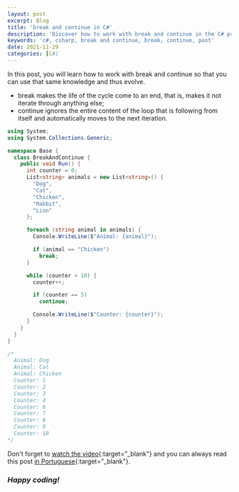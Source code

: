 ```yaml
---
layout: post
excerpt: Blog
title: 'break and continue in C#'
description: 'Discover how to work with break and continue in the C# programming language. Get answers to your questions with the theory and examples presented.'
keywords: 'c#, csharp, break and continue, break, continue, post'
date: 2021-11-29
categories: [C#]
---
```


In this post, you will learn how to work with break and continue so that you can use that same knowledge and thus evolve.

- break makes the life of the cycle come to an end, that is, makes it not iterate through anything else;
- continue ignores the entire content of the loop that is following from itself and automatically moves to the next iteration.

```csharp
using System;
using System.Collections.Generic;

namespace Base {
  class BreakAndContinue {
    public void Run() {
      int counter = 0;
      List<string> animals = new List<string>() {
        "Dog",
        "Cat",
        "Chicken",
        "Rabbit",
        "Lion"
      };

      foreach (string animal in animals) {
        Console.WriteLine($"Animal: {animal}");

        if (animal == "Chicken")
          break;
      }

      while (counter < 10) {
        counter++;

        if (counter == 5)
          continue;

        Console.WriteLine($"Counter: {counter}");
      }
    }
  }
}

/*
  Animal: Dog
  Animal: Cat
  Animal: Chicken
  Counter: 1
  Counter: 2
  Counter: 3
  Counter: 4
  Counter: 6
  Counter: 7
  Counter: 8
  Counter: 9
  Counter: 10
*/
```

Don't forget to [watch the video](https://youtu.be/b4bLQ0qf5gY){:target="\_blank"} and you can always read this post [in Portuguese](https://caffeinealgorithm.com/blog/20211129/break-e-continue-em-csharp/){:target="\_blank"}.

### _Happy coding!_
